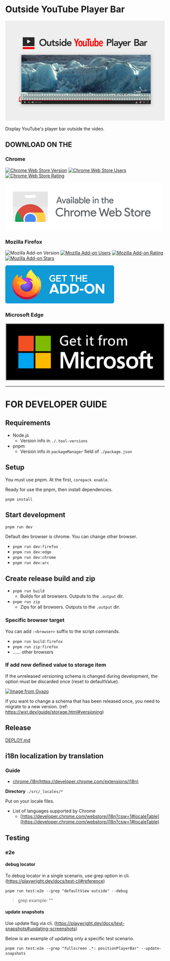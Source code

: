 # Outside YouTube Player Bar

![](https://raw.githubusercontent.com/1natsu172/Outside-YouTube-Player-Bar/master/promo/Screenshot_1280x800-hero.png)

Display YouTube's player bar outside the video.

## DOWNLOAD ON THE 

### Chrome
[![Chrome Web Store Version](https://img.shields.io/chrome-web-store/v/gmlbhbdkhnfhhmhdjopdbcfliajcafde.svg?style=for-the-badge)](https://chrome.google.com/webstore/detail/outside-youtube-player-ba/gmlbhbdkhnfhhmhdjopdbcfliajcafde)
[![Chrome Web Store Users](https://img.shields.io/chrome-web-store/users/gmlbhbdkhnfhhmhdjopdbcfliajcafde.svg?style=for-the-badge)](https://chrome.google.com/webstore/detail/outside-youtube-player-ba/gmlbhbdkhnfhhmhdjopdbcfliajcafde)
[![Chrome Web Store Rating](https://img.shields.io/chrome-web-store/stars/gmlbhbdkhnfhhmhdjopdbcfliajcafde.svg?style=for-the-badge)](https://chrome.google.com/webstore/detail/outside-youtube-player-ba/gmlbhbdkhnfhhmhdjopdbcfliajcafde)

[![Chrome Web Store](./promo/Chrome-Web-Store-available-in-the.png)](https://chrome.google.com/webstore/detail/outside-youtube-player-ba/gmlbhbdkhnfhhmhdjopdbcfliajcafde)


### Mozilla Firefox
![Mozilla Add-on Version](https://img.shields.io/amo/v/%7B6c3b7240-7017-430b-b03c-432e61ee3a82%7D?style=for-the-badge)
[![Mozilla Add-on Users](https://img.shields.io/amo/users/%7B6c3b7240-7017-430b-b03c-432e61ee3a82%7D?style=for-the-badge)](https://addons.mozilla.org/firefox/addon/outside-youtube-player-bar)
[![Mozilla Add-on Rating](https://img.shields.io/amo/rating/%7B6c3b7240-7017-430b-b03c-432e61ee3a82%7D?style=for-the-badge)](https://addons.mozilla.org/firefox/addon/outside-youtube-player-bar)
[![Mozilla Add-on Stars](https://img.shields.io/amo/stars/%7B6c3b7240-7017-430b-b03c-432e61ee3a82%7D?style=for-the-badge)](https://addons.mozilla.org/firefox/addon/outside-youtube-player-bar)

[![Mozilla GET THE ADD-ON](./promo/Firefox-get-the-addon.svg)](https://addons.mozilla.org/firefox/addon/outside-youtube-player-bar)

### Microsoft Edge
[![Edge add-ons](./promo/Microsoft-get-it-from.svg)](https://microsoftedge.microsoft.com/addons/detail/cgmpfcjkhpmpcomcbpapfpdcalmpgjgb)

***

# FOR DEVELOPER GUIDE

## Requirements

- Node.js
  - Version info in `./.tool-versions`
- pnpm
  - Version info in `packageManager` field of `./package.json`

## Setup

You must use pnpm. At the first, `corepack enable`.

Ready for use the pnpm, then install dependencies.

```
pnpm install
```

## Start development

```
pnpm run dev
```

Default dev browser is chrome. You can change other browser.

- `pnpm run dev:firefox`
- `pnpm run dev:edge`
- `pnpm run dev:chrome`
- `pnpm run dev:arc`

## Create release build and zip

- `pnpm run build`
  - Builds for all browsers. Outputs to the `.output` dir.
- `pnpm run zip`
  - Zips for all browsers. Outputs to the `.output` dir.

### Specific browser target

You can add `:<browser>` suffix to the script commands.

- `pnpm run build:firefox`
- `pnpm run zip:firefox`
- …… other browsers

### If add new defined value to storage item

If the unreleased versioning schema is changed during development, the option must be discarded once (reset to defaultValue).

[![Image from Gyazo](https://i.gyazo.com/5b692ce0041c6ea10b5735cd2d65a0cc.png)](https://gyazo.com/5b692ce0041c6ea10b5735cd2d65a0cc)

If you want to change a schema that has been released once, you need to migrate to a new version. (ref: https://wxt.dev/guide/storage.html#versioning)

## Release

[DEPLOY.md](./DEPLOY.md)

## i18n localization by translation

### Guide

* [chrome.i18n(https://developer.chrome.com/extensions/i18n)](https://developer.chrome.com/extensions/i18n)

**Directory** `./src/_locales/*`

Put on your locale files. 

* List of languages supported by Chrome
    * [https://developer.chrome.com/webstore/i18n?csw=1#localeTable](https://developer.chrome.com/webstore/i18n?csw=1#localeTable)

## Testing

### e2e

#### debug locator

To debug locator in a single scenario, use grep option in cli. (https://playwright.dev/docs/test-cli#reference)

```
pnpm run test:e2e --grep "defaultView outside" --debug
```

> grep example: "<describe-grep><space><test-title-grep>"

#### update snapshots

Use update flag via cli. (https://playwright.dev/docs/test-snapshots#updating-screenshots)

Below is an example of updating only a specific test scenario.

```
pnpm run test:e2e --grep "fullscreen .*: positionPlayerBar" --update-snapshots
```
